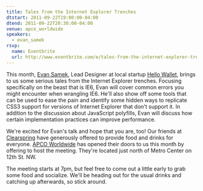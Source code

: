 ```yaml
---
title: Tales from the Internet Explorer Trenches
dtstart: 2011-09-22T19:00:00-04:00
dtend: 2011-09-22T20:30:00-04:00
venue: apco_worldwide
speakers:
  - evan_samek
rsvp:
  name: Eventbrite
  url: http://www.eventbrite.com/e/tales-from-the-internet-explorer-trenches-tickets-2185749636
---
```


This month, [Evan Samek](http://about.me/evansamek), Lead Designer at local startup [Hello Wallet](https://www.hellowallet.com), brings to us some serious tales from the Internet Explorer trenches. Focusing specifically on the beast that is IE6, Evan will cover common errors you might encounter when wrangling IE6. He'll also show off some tools that can be used to ease the pain and identify some hidden ways to replicate CSS3 support for versions of Internet Explorer that don't support it. In addition to the discussion about JavaScript polyfills, Evan will discuss how certain implementation practices can improve performance.

We're excited for Evan's talk and hope that you are, too! Our friends at [Clearspring](http://clearspring.com) have generously offered to provide food and drinks for everyone. [APCO Worldwide](http://www.apcoworldwide.com) has opened their doors to us this month by offering to host the meeting. They're located just north of Metro Center on 12th St. NW.

The meeting starts at 7pm, but feel free to come out a little early to grab some food and socialize. We'll be heading out for the usual drinks and catching up afterwards, so stick around.